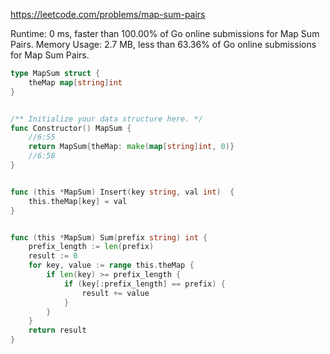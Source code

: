 https://leetcode.com/problems/map-sum-pairs


Runtime: 0 ms, faster than 100.00% of Go online submissions for Map Sum Pairs.
Memory Usage: 2.7 MB, less than 63.36% of Go online submissions for Map Sum Pairs.


```go
type MapSum struct {
	theMap map[string]int
}


/** Initialize your data structure here. */
func Constructor() MapSum {
	//6:55
	return MapSum{theMap: make(map[string]int, 0)}
	//6:58
}


func (this *MapSum) Insert(key string, val int)  {
	this.theMap[key] = val
}


func (this *MapSum) Sum(prefix string) int {
    prefix_length := len(prefix)
	result := 0
	for key, value := range this.theMap {
        if len(key) >= prefix_length {
            if (key[:prefix_length] == prefix) {
                result += value
            }
        }
	}
	return result
}
```
